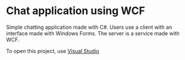 <h1>Chat application using WCF</h1>

Simple chatting application made with C#. Users use a client with an interface made with Windows Forms. The server is a service made with WCF.

To open this project, use <a href="https://www.visualstudio.com">Visual Studio</a>
